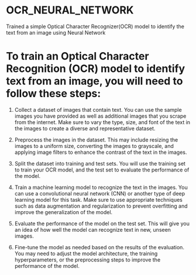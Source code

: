 # OCR_NEURAL_NETWORK
Trained a simple Optical Character Recognizer(OCR) model to identify the text from an image using Neural Network

# To train an Optical Character Recognition (OCR) model to identify text from an image, you will need to follow these steps:

1. Collect a dataset of images that contain text. You can use the sample images you have provided as well as additional images that you scrape from the internet. Make sure to vary the type, size, and font of the text in the images to create a diverse and representative dataset.

2. Preprocess the images in the dataset. This may include resizing the images to a uniform size, converting the images to grayscale, and applying image filters to enhance the contrast of the text in the images.

3. Split the dataset into training and test sets. You will use the training set to train your OCR model, and the test set to evaluate the performance of the model.

4. Train a machine learning model to recognize the text in the images. You can use a convolutional neural network (CNN) or another type of deep learning model for this task. Make sure to use appropriate techniques such as data augmentation and regularization to prevent overfitting and improve the generalization of the model.

5. Evaluate the performance of the model on the test set. This will give you an idea of how well the model can recognize text in new, unseen images.

6. Fine-tune the model as needed based on the results of the evaluation. You may need to adjust the model architecture, the training hyperparameters, or the preprocessing steps to improve the performance of the model.
